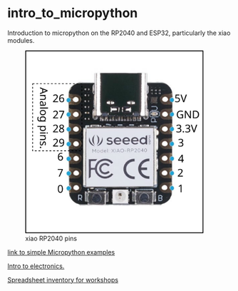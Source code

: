 # intro_to_micropython
Introduction to micropython on the RP2040 and ESP32, particularly the xiao modules.

<figure>
  <img src="./images/xiao_rp2040.svg" width="400" alt="rp2040"/>
  <figcaption>xiao RP2040 pins</figcaption>
</figure>



[link to simple Micropython examples](https://ionian-specialist-1bb.notion.site/Simple-examples-using-XIAO-modules-and-Micropython-fdc9b43a77ea43ea92c72b8b70e38cb5)



[Intro to electronics.](https://roberthart56.github.io/SCFAB/SC_lab/Electronics/electronics_basics/electronic_basics.html)


[Spreadsheet inventory for workshops](https://docs.google.com/spreadsheets/d/1ea21Ol0HnfFcnW5KguXi43tg_k-Ri7uJ2SghusxsvjQ/edit?usp=sharing)

